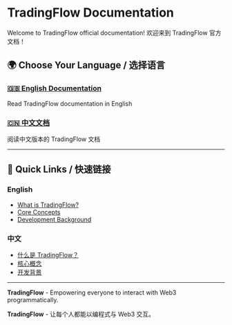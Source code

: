 # TradingFlow Documentation

Welcome to TradingFlow official documentation! 欢迎来到 TradingFlow 官方文档！

## 🌍 Choose Your Language / 选择语言

### [🇬🇧 English Documentation](en/README.md)
Read TradingFlow documentation in English

### [🇨🇳 中文文档](zh/README.md)
阅读中文版本的 TradingFlow 文档

---

## 📌 Quick Links / 快速链接

### English
- [What is TradingFlow?](en/getting-started/what-is-tradingflow.md)
- [Core Concepts](en/core-concepts/on-chain-vaults.md)
- [Development Background](en/engineering-docs/development-background.md)

### 中文
- [什么是 TradingFlow？](zh/getting-started/what-is-tradingflow.md)
- [核心概念](zh/core-concepts/on-chain-vaults.md)
- [开发背景](zh/engineering-docs/development-background.md)

---

**TradingFlow** - Empowering everyone to interact with Web3 programmatically.

**TradingFlow** - 让每个人都能以编程式与 Web3 交互。
